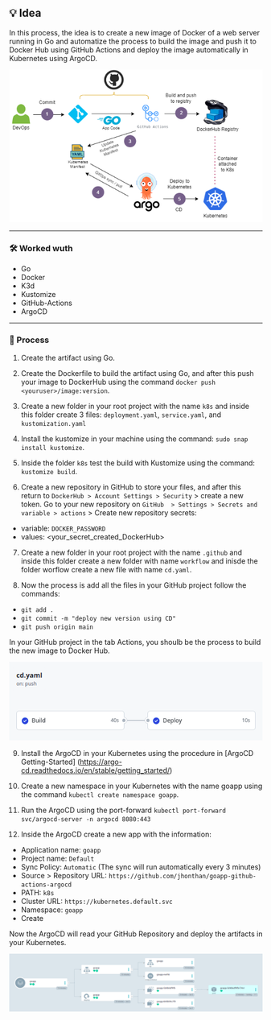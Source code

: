 ## 💡 Idea
In this process, the idea is to create a new image of Docker of a web server running in Go and automatize the process to build the image and push it to Docker Hub using GitHub Actions and deploy the image automatically in Kubernetes using ArgoCD.

![Screenshot](Images/ArgoCD-K8s.png)

---

### 🛠️ Worked wuth
* Go
* Docker
* K3d
* Kustomize
* GitHub-Actions
* ArgoCD

---

### 🚀 Process

1. Create the artifact using Go.

2. Create the Dockerfile to build the artifact using Go, and after this push your image to DockerHub using the command `docker push <youruser>/image:version`.

3. Create a new folder in your root project with the name `k8s` and inside this folder create 3 files: `deployment.yaml`, `service.yaml`, and `kustomization.yaml`

4.  Install the kustomize in your machine using the command: `sudo snap install kustomize`.

5. Inside the folder `k8s` test the build with Kustomize using the command: `kustomize build`.

6. Create a new repository in GitHub to store your files, and after this return to `DockerHub > Account Settings > Security` > create a new token. Go to your new repository on `GitHub  > Settings > Secrets and variable > actions` > Create new repository secrets: 
- variable: `DOCKER_PASSWORD`
- values: <your_secret_created_DockerHub>

7. Create a new folder in your root project with the name `.github` and inside this folder create a new folder with name `workflow` and inisde the folder worflow create a new file with name `cd.yaml`.

8. Now the process is add all the files in your GitHub project follow the commands:
- `git add . `
- `git commit -m "deploy new version using CD"`
- `git push origin main `

In your GitHub project in the tab Actions, you shoulb be the process to build the new image to Docker Hub.

![Screenshot](Images/github-actions.png)

9. Install the ArgoCD in your Kubernetes using the procedure in [ArgoCD Getting-Started] (https://argo-cd.readthedocs.io/en/stable/getting_started/)

10. Create a new namespace in your Kubernetes with the name goapp using the command `kubectl create namespace goapp`.

11. Run the ArgoCD using the port-forward `kubectl port-forward svc/argocd-server -n argocd 8080:443`

12. Inside the ArgoCD create a new app with the information:
- Application name: `goapp`
- Project name: `Default`
- Sync Policy: `Automatic` (The sync will run automatically every 3 minutes) 
- Source > Repository URL: `https://github.com/jhonthan/goapp-github-actions-argocd`
- PATH: `k8s`
- Cluster URL: `https://kubernetes.default.svc`
- Namespace: `goapp`
- Create

Now the ArgoCD will read your GitHub Repository and deploy the artifacts in your Kubernetes.

![Screenshot](Images/argo-cd.png)